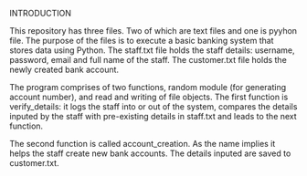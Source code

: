 INTRODUCTION

This repository has three files. Two of which are text files and one is pyyhon file. The purpose of the files is to execute a basic banking system that stores data using Python. The staff.txt file holds the staff details: username, password, email and full name of the staff. The customer.txt file holds the newly created bank account.

The program comprises of two functions, random module (for generating account number), and read and writing of file objects. The first function is verify_details: it logs the staff into or out of the system, compares the details inputed by the staff with pre-existing details in staff.txt and leads to the next function.

The second function is called account_creation. As the name implies it helps the staff create new bank accounts. The details inputed are saved to customer.txt.
